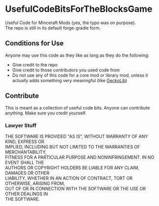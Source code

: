 
# UsefulCodeBitsForTheBlocksGame
 Useful Code for Minceraft Mods (yes, the typo was on purpose).  
 The repo is still in its default forge-gradle form.
## Conditions for Use
Anyone may use this code as they like as long as they do the following:
- Give credit to the repo
- Give credit to those contributors you used code from
- Do not use any of this code for a core mod or library mod, unless it actually adds something very meaningful (like [GeckoLib](https://github.com/bernie-g/geckolib))
## Contribute
This is meant as a collection of useful code bits. Anyone can contribute anything. Make sure you credit yourself.
### Lawyer Stuff
THE SOFTWARE IS PROVIDED "AS IS", WITHOUT WARRANTY OF ANY KIND, EXPRESS OR  
IMPLIED, INCLUDING BUT NOT LIMITED TO THE WARRANTIES OF MERCHANTABILITY,  
FITNESS FOR A PARTICULAR PURPOSE AND NONINFRINGEMENT. IN NO EVENT SHALL THE  
AUTHORS OR COPYRIGHT HOLDERS BE LIABLE FOR ANY CLAIM, DAMAGES OR OTHER  
LIABILITY, WHETHER IN AN ACTION OF CONTRACT, TORT OR OTHERWISE, ARISING FROM,  
OUT OF OR IN CONNECTION WITH THE SOFTWARE OR THE USE OR OTHER DEALINGS IN  
THE SOFTWARE.  
